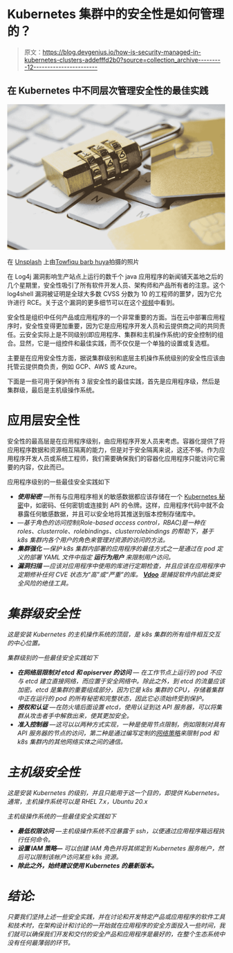# Kubernetes 集群中的安全性是如何管理的？

> 原文：<https://blog.devgenius.io/how-is-security-managed-in-kubernetes-clusters-addefffd2b0?source=collection_archive---------12----------------------->

## 在 Kubernetes 中不同层次管理安全性的最佳实践

![](img/c61cc92e90ff55885c5e10726b3c1716.png)

在 [Unsplash](https://unsplash.com/s/photos/cyber-security?utm_source=unsplash&utm_medium=referral&utm_content=creditCopyText) 上由[Towfiqu barb huya](https://unsplash.com/@towfiqu999999?utm_source=unsplash&utm_medium=referral&utm_content=creditCopyText)拍摄的照片

在 Log4j 漏洞影响生产站点上运行的数千个 java 应用程序的新闻铺天盖地之后的几个星期里，安全性吸引了所有软件开发人员、架构师和产品所有者的注意。这个 log4shell 漏洞被证明是全球大多数 CVSS 分数为 10 的工程师的噩梦，因为它允许进行 RCE。关于这个漏洞的更多细节可以在这个[视频](https://www.youtube.com/watch?v=uyq8yxWO1ls)中看到。

安全性是组织中任何产品或应用程序的一个非常重要的方面。当在云中部署应用程序时，安全性变得更加重要，因为它是应用程序开发人员和云提供商之间的共同责任。云安全实际上是不同级别(即应用程序、集群和主机操作系统)的安全控制的组合。显然，它是一组控件和最佳实践，而不仅仅是一个单独的设置或复选框。

主要是在应用安全性方面，据说集群级别和底层主机操作系统级别的安全性应该由托管云提供商负责，例如 GCP、AWS 或 Azure。

下面是一些可用于保护所有 3 层安全性的最佳实践，首先是应用程序级，然后是集群级，最后是主机级操作系统。

# 应用层安全性

安全性的最高层是在应用程序级别，由应用程序开发人员来考虑。容器化提供了将应用程序数据和资源相互隔离的能力，但是对于安全隔离来说，这还不够。作为应用程序开发人员或系统工程师，我们需要确保我们的容器化应用程序只能访问它需要的内容，仅此而已。

应用程序级别的一些最佳安全实践如下

*   ***使用秘密*** —所有与应用程序相关的敏感数据都应该存储在一个 [Kubernetes 秘密](https://kubernetes.io/docs/concepts/configuration/secret/)中，如密码、任何密钥或连接到 API 的令牌。这样，应用程序代码中就不会暴露任何敏感数据，并且可以安全地将其推送到版本控制存储库中。
*   *—基于角色的访问控制(Role-based access control，RBAC)是一种在 roles、clusterrole、rolebindings、clusterrolebindings 的帮助下，基于 k8s 集群内各个用户的角色来管理对资源的访问的方法。*
*   ****集群强化*** —保护 k8s 集群内部署的应用程序的最佳方式之一是通过在 pod 定义的部署 YAML 文件中指定 ***运行为用户*** 来限制用户访问。*
*   ****漏洞扫描*** —应该对应用程序中使用的库进行定期检查，并且应该在应用程序中定期修补任何 CVE 状态为“高”或“严重”的库。 [**Vdoo**](https://twitter.com/vdoosecurity?lang=en) 是捕捉软件内部此类安全风险的绝佳工具。*

# *集群级安全性*

*这是安装 Kubernetes 的主机操作系统的顶层，是 k8s 集群的所有组件相互交互的中心位置。*

*集群级别的一些最佳安全实践如下*

*   ****在网络层限制对 etcd 和 apiserver 的访问*** *—* 在工作节点上运行的 pod 不应与 etcd 建立直接网络，而应置于安全网络中。除此之外，到 etcd 的流量应该加密。etcd 是集群的重要组成部分，因为它是 k8s 集群的 CPU，存储着集群中正在运行的 pod 的所有秘密和完整状态，因此它必须始终受到保护。*
*   ****授权和认证*** —在防火墙后面设置 etcd，使用认证到达 API 服务器，可以将集群从攻击者手中解救出来，使其更加安全。*
*   ****准入控制器*** —这可以以两种方式实现，一种是使用节点限制，例如限制对具有 API 服务器的节点的访问，第二种是通过编写定制的[网络策略](https://kubernetes.io/docs/concepts/services-networking/network-policies/)来限制 pod 和 k8s 集群内的其他网络实体之间的通信。*

# *主机级安全性*

*这是安装 Kubernetes 的级别，并且只能用于这一个目的，即提供 Kubernetes。通常，主机操作系统可以是 RHEL 7.x，Ubuntu 20.x*

*主机级操作系统的一些最佳安全实践如下*

*   ****最低权限访问*** —主机级操作系统不应暴露于 ssh，以便通过应用程序箱远程执行任何命令。*
*   ****设置 IAM 策略—*** *可以创建 IAM 角色并将其绑定到 Kubernetes 服务帐户，然后可以限制该帐户访问某些 k8s 资源。**
*   ***除此之外，始终建议使用 Kubernetes 的最新版本。***

# *结论:*

*只要我们坚持上述一些安全实践，并在讨论和开发特定产品或应用程序的软件工具和技术时，在架构设计和讨论的一开始就在应用程序的安全方面投入一些时间，我们就可以确保我们开发和交付的安全产品和应用程序是最好的，在整个生态系统中没有任何最薄弱的环节。*